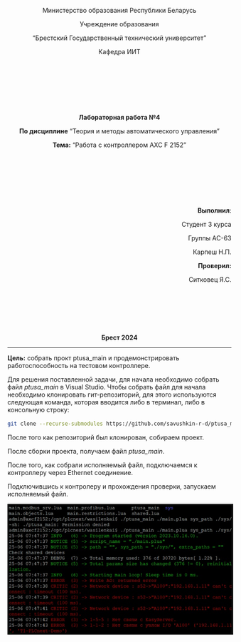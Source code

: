 <p align="center">Министерство образования Республики Беларусь</p>
<p align="center">Учреждение образования</p>
<p align="center">“Брестский Государственный технический университет”</p>
<p align="center">Кафедра ИИТ</p>
<br><br><br><br><br><br>
<p align="center"><strong>Лабораторная работа №4</strong></p>
<p align="center"><strong>По дисциплине</strong> “Теория и методы автоматического управления”</p>
<p align="center"><strong>Тема:</strong> “Работа с контроллером AXC F 2152”</p>
<br><br><br><br><br><br>
<p align="right"><strong>Выполнил</strong>:</p>
<p align="right">Студент 3 курса</p>
<p align="right">Группы АС-63</p>
<p align="right">Карпеш Н.П.</p>
<p align="right"><strong>Проверил:</strong></p>
<p align="right">Ситковец Я.С.</p>
<br><br><br><br><br>
<p align="center"><strong>Брест 2024</strong></p>

---
<p> <strong>Цель:</strong> собрать прокт ptusa_main и продемонстрировать работоспособность на тестовом контроллере.</p>

<p>Для решения поставленной задачи, для начала необходимо собрать файл <em>ptusa_main</em> в Visual Studio. Чтобы собрать файл для начала необходимо клонировать гит-репозиторий, для этого используются следующая команда, которая вводится либо в терминал, либо в консольную строку:</p>

 ``` bash
git clone --recurse-submodules https://github.com/savushkin-r-d/ptusa_main.git
```

<p>После того как репозиторий был клонирован, собираем проект.</p>

<p>После сборки проекта, получаем файл <em>ptusa_main</em>.</p>

<p>После того, как собрали исполняемый файл, подключаемся к контроллеру через Ethernet соединение.</p>

<p>Подключившись к контролеру и прохождения проверки, запускаем исполняемый файл.</p>

<p align="center"><img style='border:2px solid #000000' src="./images/result.png"/>
